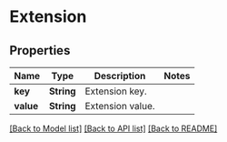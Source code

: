 # Extension

## Properties

Name | Type | Description | Notes
------------ | ------------- | ------------- | -------------
**key** | **String** | Extension key. | 
**value** | **String** | Extension value. | 

[[Back to Model list]](../README.md#documentation-for-models) [[Back to API list]](../README.md#documentation-for-api-endpoints) [[Back to README]](../README.md)


